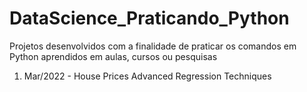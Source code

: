 # DataScience_Praticando_Python
Projetos desenvolvidos com a finalidade de praticar os comandos em Python aprendidos em aulas, cursos ou pesquisas
1. Mar/2022 - House Prices Advanced Regression Techniques
